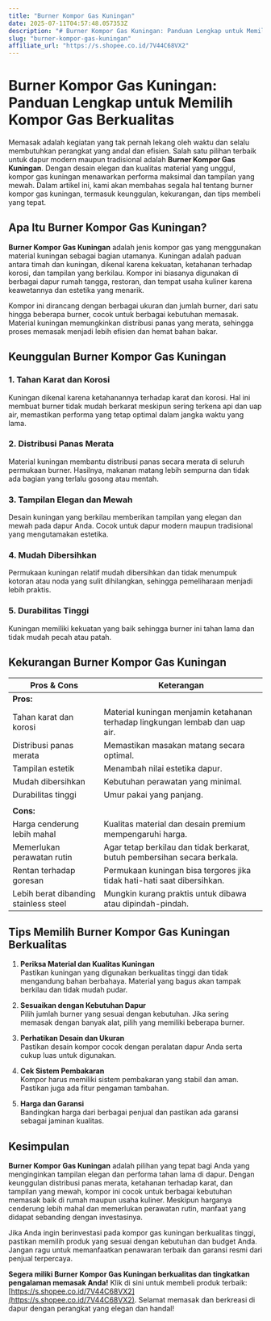 ```yaml
---
title: "Burner Kompor Gas Kuningan"
date: 2025-07-11T04:57:48.057353Z
description: "# Burner Kompor Gas Kuningan: Panduan Lengkap untuk Memilih Kompor Gas Berkualitas..."
slug: "burner-kompor-gas-kuningan"
affiliate_url: "https://s.shopee.co.id/7V44C68VX2"
---
```

# Burner Kompor Gas Kuningan: Panduan Lengkap untuk Memilih Kompor Gas Berkualitas

Memasak adalah kegiatan yang tak pernah lekang oleh waktu dan selalu membutuhkan perangkat yang andal dan efisien. Salah satu pilihan terbaik untuk dapur modern maupun tradisional adalah **Burner Kompor Gas Kuningan**. Dengan desain elegan dan kualitas material yang unggul, kompor gas kuningan menawarkan performa maksimal dan tampilan yang mewah. Dalam artikel ini, kami akan membahas segala hal tentang burner kompor gas kuningan, termasuk keunggulan, kekurangan, dan tips membeli yang tepat.

## Apa Itu Burner Kompor Gas Kuningan?

**Burner Kompor Gas Kuningan** adalah jenis kompor gas yang menggunakan material kuningan sebagai bagian utamanya. Kuningan adalah paduan antara timah dan kuningan, dikenal karena kekuatan, ketahanan terhadap korosi, dan tampilan yang berkilau. Kompor ini biasanya digunakan di berbagai dapur rumah tangga, restoran, dan tempat usaha kuliner karena keawetannya dan estetika yang menarik.

Kompor ini dirancang dengan berbagai ukuran dan jumlah burner, dari satu hingga beberapa burner, cocok untuk berbagai kebutuhan memasak. Material kuningan memungkinkan distribusi panas yang merata, sehingga proses memasak menjadi lebih efisien dan hemat bahan bakar.

## Keunggulan Burner Kompor Gas Kuningan

### 1. Tahan Karat dan Korosi

Kuningan dikenal karena ketahanannya terhadap karat dan korosi. Hal ini membuat burner tidak mudah berkarat meskipun sering terkena api dan uap air, memastikan performa yang tetap optimal dalam jangka waktu yang lama.

### 2. Distribusi Panas Merata

Material kuningan membantu distribusi panas secara merata di seluruh permukaan burner. Hasilnya, makanan matang lebih sempurna dan tidak ada bagian yang terlalu gosong atau mentah.

### 3. Tampilan Elegan dan Mewah

Desain kuningan yang berkilau memberikan tampilan yang elegan dan mewah pada dapur Anda. Cocok untuk dapur modern maupun tradisional yang mengutamakan estetika.

### 4. Mudah Dibersihkan

Permukaan kuningan relatif mudah dibersihkan dan tidak menumpuk kotoran atau noda yang sulit dihilangkan, sehingga pemeliharaan menjadi lebih praktis.

### 5. Durabilitas Tinggi

Kuningan memiliki kekuatan yang baik sehingga burner ini tahan lama dan tidak mudah pecah atau patah.

## Kekurangan Burner Kompor Gas Kuningan

| **Pros & Cons** | **Keterangan** |
|-----------------|----------------|
| **Pros:** | |
| Tahan karat dan korosi | Material kuningan menjamin ketahanan terhadap lingkungan lembab dan uap air. |
| Distribusi panas merata | Memastikan masakan matang secara optimal. |
| Tampilan estetik | Menambah nilai estetika dapur. |
| Mudah dibersihkan | Kebutuhan perawatan yang minimal. |
| Durabilitas tinggi | Umur pakai yang panjang. |
| | |
| **Cons:** | |
| Harga cenderung lebih mahal | Kualitas material dan desain premium mempengaruhi harga. |
| Memerlukan perawatan rutin | Agar tetap berkilau dan tidak berkarat, butuh pembersihan secara berkala. |
| Rentan terhadap goresan | Permukaan kuningan bisa tergores jika tidak hati-hati saat dibersihkan. |
| Lebih berat dibanding stainless steel | Mungkin kurang praktis untuk dibawa atau dipindah-pindah. |

## Tips Memilih Burner Kompor Gas Kuningan Berkualitas

1. **Periksa Material dan Kualitas Kuningan**  
Pastikan kuningan yang digunakan berkualitas tinggi dan tidak mengandung bahan berbahaya. Material yang bagus akan tampak berkilau dan tidak mudah pudar.

2. **Sesuaikan dengan Kebutuhan Dapur**  
Pilih jumlah burner yang sesuai dengan kebutuhan. Jika sering memasak dengan banyak alat, pilih yang memiliki beberapa burner.

3. **Perhatikan Desain dan Ukuran**  
Pastikan desain kompor cocok dengan peralatan dapur Anda serta cukup luas untuk digunakan.

4. **Cek Sistem Pembakaran**  
Kompor harus memiliki sistem pembakaran yang stabil dan aman. Pastikan juga ada fitur pengaman tambahan.

5. **Harga dan Garansi**  
Bandingkan harga dari berbagai penjual dan pastikan ada garansi sebagai jaminan kualitas.

## Kesimpulan

**Burner Kompor Gas Kuningan** adalah pilihan yang tepat bagi Anda yang menginginkan tampilan elegan dan performa tahan lama di dapur. Dengan keunggulan distribusi panas merata, ketahanan terhadap karat, dan tampilan yang mewah, kompor ini cocok untuk berbagai kebutuhan memasak baik di rumah maupun usaha kuliner. Meskipun harganya cenderung lebih mahal dan memerlukan perawatan rutin, manfaat yang didapat sebanding dengan investasinya.

Jika Anda ingin berinvestasi pada kompor gas kuningan berkualitas tinggi, pastikan memilih produk yang sesuai dengan kebutuhan dan budget Anda. Jangan ragu untuk memanfaatkan penawaran terbaik dan garansi resmi dari penjual terpercaya.

**Segera miliki Burner Kompor Gas Kuningan berkualitas dan tingkatkan pengalaman memasak Anda!** Klik di sini untuk membeli produk terbaik: [https://s.shopee.co.id/7V44C68VX2](https://s.shopee.co.id/7V44C68VX2). Selamat memasak dan berkreasi di dapur dengan perangkat yang elegan dan handal!